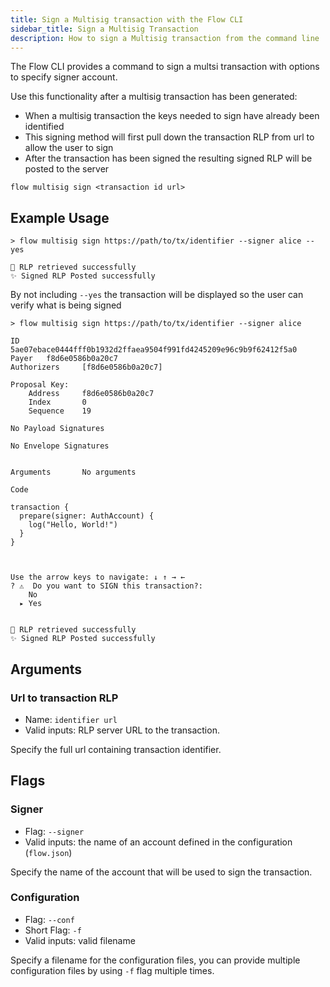 ```yaml
---
title: Sign a Multisig transaction with the Flow CLI
sidebar_title: Sign a Multisig Transaction
description: How to sign a Multisig transaction from the command line
---
```


The Flow CLI provides a command to sign a multsi transaction with options to specify
signer account.

Use this functionality after a multisig transaction has been generated:
 - When a multisig transaction the keys needed to sign have already been identified
 - This signing method will first pull down the transaction RLP from url to allow the user to sign
 - After the transaction has been signed the resulting signed RLP will be posted to the server

```shell
flow multisig sign <transaction id url>
```

## Example Usage

```shell
> flow multisig sign https://path/to/tx/identifier --signer alice --yes

🙏 RLP retrieved successfully
✨ Signed RLP Posted successfully

```

By not including `--yes` the transaction will be displayed so the user can verify what is being signed

```shell
> flow multisig sign https://path/to/tx/identifier --signer alice

ID      5ae07ebace0444fff0b1932d2ffaea9504f991fd4245209e96c9b9f62412f5a0
Payer   f8d6e0586b0a20c7
Authorizers     [f8d6e0586b0a20c7]

Proposal Key:
    Address     f8d6e0586b0a20c7
    Index       0
    Sequence    19

No Payload Signatures

No Envelope Signatures


Arguments       No arguments

Code

transaction {
  prepare(signer: AuthAccount) {
    log("Hello, World!")
  }
}



Use the arrow keys to navigate: ↓ ↑ → ← 
? ⚠️  Do you want to SIGN this transaction?: 
    No
  ▸ Yes


🙏 RLP retrieved successfully
✨ Signed RLP Posted successfully

```

## Arguments

### Url to transaction RLP
- Name: `identifier url`
- Valid inputs: RLP server URL to the transaction.

Specify the full url containing transaction identifier.

## Flags

### Signer

- Flag: `--signer`
- Valid inputs: the name of an account defined in the configuration (`flow.json`)

Specify the name of the account that will be used to sign the transaction.


### Configuration

- Flag: `--conf`
- Short Flag: `-f`
- Valid inputs: valid filename

Specify a filename for the configuration files, you can provide multiple configuration
files by using `-f` flag multiple times.
